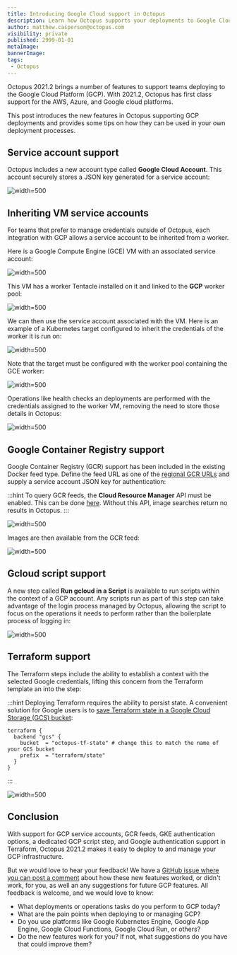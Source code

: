 ```yaml
---
title: Introducing Google Cloud support in Octopus
description: Learn how Octopus supports your deployments to Google Cloud
author: matthew.casperson@octopus.com
visibility: private
published: 2999-01-01
metaImage: 
bannerImage: 
tags:
 - Octopus
---
```


Octopus 2021.2 brings a number of features to support teams deploying to the Google Cloud Platform (GCP). With 2021.2, Octopus has first class support for the AWS, Azure, and Google cloud platforms.

This post introduces the new features in Octopus supporting GCP deployments and provides some tips on how they can be used in your own deployment processes.

## Service account support

Octopus includes a new account type called **Google Cloud Account**. This account securely stores a JSON key generated for a service account:

![](serviceaccount.png "width=500")

## Inheriting VM service accounts

For teams that prefer to manage credentials outside of Octopus, each integration with GCP allows a service account to be inherited from a worker. 

Here is a Google Compute Engine (GCE) VM with an associated service account:

![](vm-service-account.png "width=500")

This VM has a worker Tentacle installed on it and linked to the **GCP** worker pool:

![](worker.png "width=500")

We can then use the service account associated with the VM. Here is an example of a Kubernetes target configured to inherit the credentials of the worker it is run on:

![](assume-service-account.png "width=500")

Note that the target must be configured with the worker pool containing the GCE worker:

![](workerpool.png "width=500")

Operations like health checks an deployments are performed with the credentials assigned to the worker VM, removing the need to store those details in Octopus:

![](healthcheck.png "width=500")

## Google Container Registry support

Google Container Registry (GCR) support has been included in the existing Docker feed type. Define the feed URL as one of the [regional GCR URLs](https://cloud.google.com/container-registry/docs/pushing-and-pulling#add-registry) and supply a service account JSON key for authentication:

:::hint
To query GCR feeds, the **Cloud Resource Manager** API must be enabled. This can be done [here](https://console.developers.google.com/apis/api/cloudresourcemanager.googleapis.com/overview). Without this API, image searches return no results in Octopus.
:::

![](gcr.png "width=500")

Images are then available from the GCR feed:

![](gcr-test.png "width=500")

## Gcloud script support

A new step called **Run gcloud in a Script** is available to run scripts within the context of a GCP account. Any scripts run as part of this step can take advantage of the login process managed by Octopus, allowing the script to focus on the operations it needs to perform rather than the boilerplate process of logging in:

![](gcloud-script.png "width=500")

## Terraform support

The Terraform steps include the ability to establish a context with the selected Google credentials, lifting this concern from the Terraform template an into the step:

:::hint
Deploying Terraform requires the ability to persist state. A convenient solution for Google users is to [save Terraform state in a Google Cloud Storage (GCS) bucket](https://www.terraform.io/docs/language/settings/backends/gcs.html):

```hcl
terraform {
  backend "gcs" {
    bucket  = "octopus-tf-state" # change this to match the name of your GCS bucket
    prefix  = "terraform/state"
  }
}
```
:::

![](terraform.png "width=500")

## Conclusion

With support for GCP service accounts, GCR feeds, GKE authentication options, a dedicated GCP script step, and Google authentication support in Terraform, Octopus 2021.2 makes it easy to deploy to and manage your GCP infrastructure.

But we would love to hear your feedback! We have a [GitHub issue where you can post a comment](https://github.com/OctopusDeploy/StepsFeedback/issues/7) about how these new features worked, or didn't work, for you, as well an any suggestions for future GCP features. All feedback is welcome, and we would love to know:

* What deployments or operations tasks do you perform to GCP today?
* What are the pain points when deploying to or managing GCP?
* Do you use platforms like Google Kubernetes Engine, Google App Engine, Google Cloud Functions, Google Cloud Run, or others?
* Do the new features work for you? If not, what suggestions do you have that could improve them?